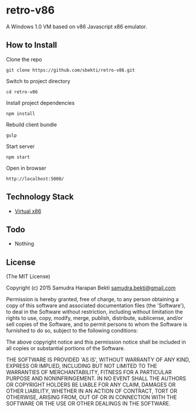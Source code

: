 # retro-v86
A Windows 1.0 VM based on v86 Javascript x86 emulator.


## How to Install

Clone the repo

    git clone https://github.com/sbekti/retro-v86.git

Switch to project directory

    cd retro-v86

Install project dependencies

    npm install

Rebuild client bundle

    gulp

Start server

    npm start

Open in browser

    http://localhost:5000/

## Technology Stack

- [Virtual x86](https://github.com/copy/v86)

## Todo

- Nothing

## License

(The MIT License)

Copyright (c) 2015 Samudra Harapan Bekti <samudra.bekti@gmail.com>

Permission is hereby granted, free of charge, to any person obtaining
a copy of this software and associated documentation files (the
'Software'), to deal in the Software without restriction, including
without limitation the rights to use, copy, modify, merge, publish,
distribute, sublicense, and/or sell copies of the Software, and to
permit persons to whom the Software is furnished to do so, subject to
the following conditions:

The above copyright notice and this permission notice shall be
included in all copies or substantial portions of the Software.

THE SOFTWARE IS PROVIDED 'AS IS', WITHOUT WARRANTY OF ANY KIND,
EXPRESS OR IMPLIED, INCLUDING BUT NOT LIMITED TO THE WARRANTIES OF
MERCHANTABILITY, FITNESS FOR A PARTICULAR PURPOSE AND NONINFRINGEMENT.
IN NO EVENT SHALL THE AUTHORS OR COPYRIGHT HOLDERS BE LIABLE FOR ANY
CLAIM, DAMAGES OR OTHER LIABILITY, WHETHER IN AN ACTION OF CONTRACT,
TORT OR OTHERWISE, ARISING FROM, OUT OF OR IN CONNECTION WITH THE
SOFTWARE OR THE USE OR OTHER DEALINGS IN THE SOFTWARE.
